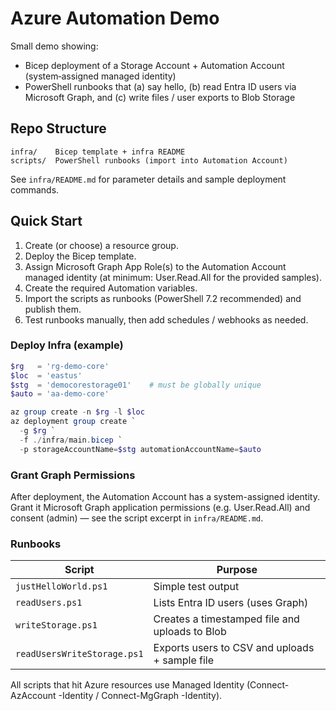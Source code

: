 # Azure Automation Demo

Small demo showing:
- Bicep deployment of a Storage Account + Automation Account (system‑assigned managed identity)
- PowerShell runbooks that (a) say hello, (b) read Entra ID users via Microsoft Graph, and (c) write files / user exports to Blob Storage

## Repo Structure
```
infra/    Bicep template + infra README
scripts/  PowerShell runbooks (import into Automation Account)
```
See `infra/README.md` for parameter details and sample deployment commands.

## Quick Start
1. Create (or choose) a resource group.
2. Deploy the Bicep template.
3. Assign Microsoft Graph App Role(s) to the Automation Account managed identity (at minimum: User.Read.All for the provided samples).
4. Create the required Automation variables.
5. Import the scripts as runbooks (PowerShell 7.2 recommended) and publish them.
6. Test runbooks manually, then add schedules / webhooks as needed.

### Deploy Infra (example)
```powershell
$rg   = 'rg-demo-core'
$loc  = 'eastus'
$stg  = 'democorestorage01'    # must be globally unique
$auto = 'aa-demo-core'

az group create -n $rg -l $loc
az deployment group create `
  -g $rg `
  -f ./infra/main.bicep `
  -p storageAccountName=$stg automationAccountName=$auto
```

### Grant Graph Permissions
After deployment, the Automation Account has a system-assigned identity. Grant it Microsoft Graph application permissions (e.g. User.Read.All) and consent (admin) — see the script excerpt in `infra/README.md`.

### Runbooks
| Script | Purpose |
|--------|---------|
| `justHelloWorld.ps1` | Simple test output |
| `readUsers.ps1` | Lists Entra ID users (uses Graph) |
| `writeStorage.ps1` | Creates a timestamped file and uploads to Blob |
| `readUsersWriteStorage.ps1` | Exports users to CSV and uploads + sample file |

All scripts that hit Azure resources use Managed Identity (Connect-AzAccount -Identity / Connect-MgGraph -Identity).
